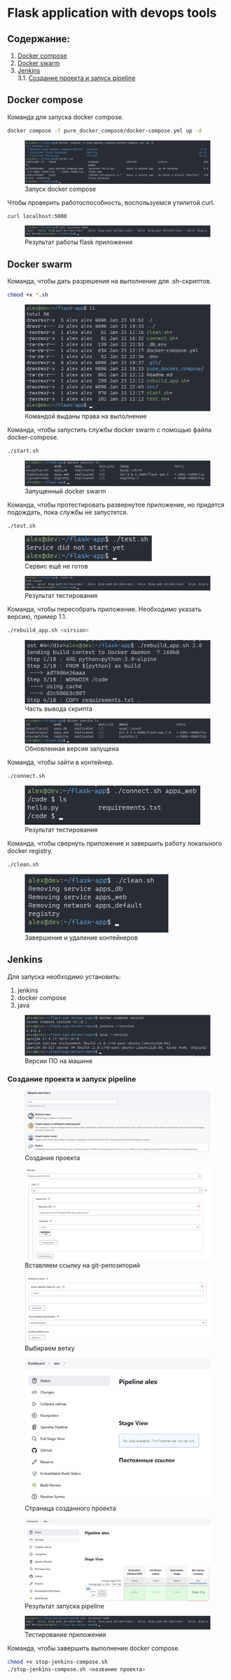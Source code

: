 # Flask application with devops tools

## Содержание:
1. [Docker compose](#Docker-compose)
2. [Docker swarm](#Docker-swarm)
3. [Jenkins](#Jenkins)   
  3.1. [Создание проекта и запуск pipeline](#Создание-проекта-и-запуск-pipeline)


## Docker compose

Команда для запуска docker compose.
```sh
docker compose -f pure_docker_compose/docker-compose.yml up -d
```
<figure>
  <img
  src="images/docker/start.png"
  alt="start compose">
  <figcaption>Запуск docker compose</figcaption>
</figure>

Чтобы проверить работоспособность, воспользуемся утилитой curl.
```
curl localhost:5000
```

<figure>
  <img
  src="images/docker/result.png"
  alt="flask app result">
  <figcaption>Результат работы flask приложения</figcaption>
</figure>

## Docker swarm

Команда, чтобы дать разрешения на выполнение для .sh-скриптов.
```sh
chmod +x *.sh
```
<figure>
  <img
  src="images/docker/permissions.png"
  alt="Permissions">
  <figcaption>Командой выданы права на выполнение</figcaption>
</figure>

Команда, чтобы запустить службы docker swarm с помощью файла docker-compose.
```sh
./start.sh
```
<figure>
  <img
  src="images/docker/stack_result.png"
  alt="Start docker deployment">
  <figcaption>Запущенный docker swarm</figcaption>
</figure>

Команда, чтобы протестировать развернутое приложение, но придется подождать, пока службы не запустятся.
```sh
./test.sh
```
<figure>
  <img
  src="images/docker/not_yet.png"
  alt="Not yet started">
  <figcaption>Сервис ещё не готов</figcaption>
</figure>

<figure>
  <img
  src="images/docker/stack_test.png"
  alt="Test result">
  <figcaption>Результат тестирования</figcaption>
</figure>

Команда, чтобы пересобрать приложение. Необходимо указать версию, пример 1.1.
```sh
./rebuild_app.sh <virsion>
```
<figure>
  <img
  src="images/docker/rebuild_part_1.png"
  alt="Run rebuild script">
  <figcaption>Часть вывода скрипта</figcaption>
</figure>
<figure>
  <img
  src="images/docker/rebuild_part_2.png"
  alt="Rebuild a new version">
  <figcaption>Обновленная версия запущена</figcaption>
</figure>

Команда, чтобы зайти в контейнер.
```sh
./connect.sh
```
<figure>
  <img
  src="images/docker/connect.png"
  alt="Connection to container">
  <figcaption>Результат тестирования</figcaption>
</figure>

Команда, чтобы свернуть приложение и завершить работу локального docker registry.
```sh
./clean.sh
```
<figure>
  <img
  src="images/docker/clean.png"
  alt="Remove docker deployment">
  <figcaption>Завершение и удаление контейнеров</figcaption>
</figure>

## Jenkins

Для запуска необходимо установить:
1. jenkins
2. docker compose
3. java

<figure>
  <img
  src="images/jenkins/apps_versions.png"
  alt="Apps versions">
  <figcaption>Версии ПО на машине</figcaption>
</figure>

### Создание проекта и запуск pipeline

<figure>
  <img
  src="images/jenkins/setup_pipeline.png"
  alt="Apps versions">
  <figcaption>Создание проекта</figcaption>
</figure>

<figure>
  <img
  src="images/jenkins/add_github_link.png"
  alt="Paste the link to the git repository">
  <figcaption>Вставляем ссылку на git-репозиторий</figcaption>
</figure>

<figure>
  <img
  src="images/jenkins/choose_branch.png"
  alt="Choose a branch">
  <figcaption>Выбираем ветку</figcaption>
</figure>

<figure>
  <img
  src="images/jenkins/empty_page.png"
  alt="Created project page">
  <figcaption>Страница созданного проекта</figcaption>
</figure>

<figure>
  <img
  src="images/jenkins/result_pipeline.png"
  alt="Pipeline launch result">
  <figcaption>Результат запуска pipeline</figcaption>
</figure>

<figure>
  <img
  src="images/jenkins/test_result.png"
  alt="Flask app test result">
  <figcaption>Тестирование приложения</figcaption>
</figure>


Команда, чтобы завершить выполнение docker compose.
```sh
chmod +x stop-jenkins-compose.sh
./stop-jenkins-compose.sh <название проекта>
```
